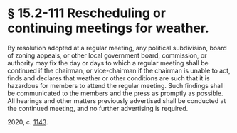 # § 15.2-111 Rescheduling or continuing meetings for weather.

<p>By resolution adopted at a regular meeting, any political subdivision, board of zoning appeals, or other local government board, commission, or authority may fix the day or days to which a regular meeting shall be continued if the chairman, or vice-chairman if the chairman is unable to act, finds and declares that weather or other conditions are such that it is hazardous for members to attend the regular meeting. Such findings shall be communicated to the members and the press as promptly as possible. All hearings and other matters previously advertised shall be conducted at the continued meeting, and no further advertising is required.</p><p>2020, c. <a href='http://lis.virginia.gov/cgi-bin/legp604.exe?201+ful+CHAP1143'>1143</a>.</p>